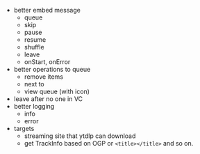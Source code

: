 - better embed message
  - queue
  - skip
  - pause
  - resume
  - shuffle
  - leave
  - onStart, onError
- better operations to queue
  - remove items
  - next to
  - view queue (with icon)
- leave after no one in VC
- better logging
  - info
  - error
- targets
  - streaming site that ytdlp can download
  - get TrackInfo based on OGP or `<title></title>` and so on.

